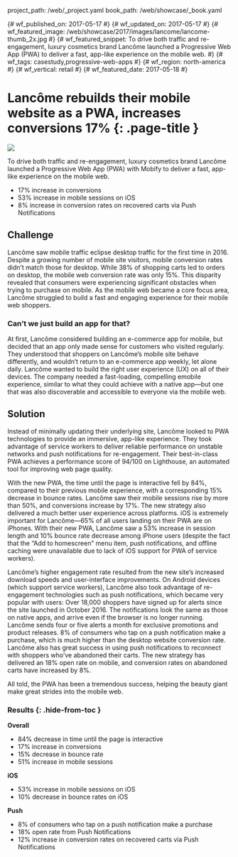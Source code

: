 project_path: /web/_project.yaml book_path: /web/showcase/_book.yaml

{# wf_published_on: 2017-05-17 #} {# wf_updated_on: 2017-05-17 #} {# wf_featured_image: /web/showcase/2017/images/lancome/lancome-thumb_2x.jpg #} {# wf_featured_snippet: To drive both traffic and re-engagement, luxury cosmetics brand Lancôme launched a Progressive Web App (PWA) to deliver a fast, app-like experience on the mobile web. #} {# wf_tags: casestudy,progressive-web-apps #} {# wf_region: north-america #} {# wf_vertical: retail #} {# wf_featured_date: 2017-05-18 #}

# Lancôme rebuilds their mobile website as a PWA, increases conversions 17% {: .page-title }

<img src="/web/showcase/2017/images/lancome/lancome-detail_2x.jpg" class="attempt-right" />

To drive both traffic and re-engagement, luxury cosmetics brand Lancôme launched a Progressive Web App (PWA) with Mobify to deliver a fast, app-like experience on the mobile web.

* 17% increase in conversions
* 53% increase in mobile sessions on iOS
* 8% increase in conversion rates on recovered carts via Push Notifications

<div class="clearfix"></div>

## Challenge

Lancôme saw mobile traffic eclipse desktop traffic for the first time in 2016. Despite a growing number of mobile site visitors, mobile conversion rates didn’t match those for desktop. While 38% of shopping carts led to orders on desktop, the mobile web conversion rate was only 15%. This disparity revealed that consumers were experiencing significant obstacles when trying to purchase on mobile. As the mobile web became a core focus area, Lancôme struggled to build a fast and engaging experience for their mobile web shoppers.

### Can’t we just build an app for that?

At first, Lancôme considered building an e-commerce app for mobile, but decided that an app only made sense for customers who visited regularly. They understood that shoppers on Lancôme’s mobile site behave differently, and wouldn’t return to an e-commerce app weekly, let alone daily. Lancôme wanted to build the right user experience (UX) on all of their devices. The company needed a fast-loading, compelling emobile experience, similar to what they could achieve with a native app—but one that was also discoverable and accessible to everyone via the mobile web.

## Solution

Instead of minimally updating their underlying site, Lancôme looked to PWA technologies to provide an immersive, app-like experience. They took advantage of service workers to deliver reliable performance on unstable networks and push notifications for re-engagement. Their best-in-class PWA achieves a performance score of 94/100 on Lighthouse, an automated tool for improving web page quality.

With the new PWA, the time until the page is interactive fell by 84%, compared to their previous mobile experience, with a corresponding 15% decrease in bounce rates. Lancôme saw their mobile sessions rise by more than 50%, and conversions increase by 17%. The new strategy also delivered a much better user experience across platforms. iOS is extremely important for Lancôme—65% of all users landing on their PWA are on iPhones. With their new PWA, Lancôme saw a 53% increase in session length and 10% bounce rate decrease among iPhone users (despite the fact that the “Add to homescreen” menu item, push notifications, and offline caching were unavailable due to lack of iOS support for PWA of service workers).

Lancôme’s higher engagement rate resulted from the new site’s increased download speeds and user-interface improvements. On Android devices (which support service workers), Lancôme also took advantage of re-engagement technologies such as push notifications, which became very popular with users: Over 18,000 shoppers have signed up for alerts since the site launched in October 2016. The notifications look the same as those on native apps, and arrive even if the browser is no longer running. Lancôme sends four or five alerts a month for exclusive promotions and product releases. 8% of consumers who tap on a push notification make a purchase, which is much higher than the desktop website conversion rate. Lancôme also has great success in using push notifications to reconnect with shoppers who’ve abandoned their carts. The new strategy has delivered an 18% open rate on mobile, and conversion rates on abandoned carts have increased by 8%.

All told, the PWA has been a tremendous success, helping the beauty giant make great strides into the mobile web.

### Results {: .hide-from-toc }

**Overall**

* 84% decrease in time until the page is interactive 
* 17% increase in conversions
* 15% decrease in bounce rate
* 51% increase in mobile sessions

**iOS**

* 53% increase in mobile sessions on iOS
* 10% decrease in bounce rates on iOS

**Push**

* 8% of consumers who tap on a push notification make a purchase
* 18% open rate from Push Notifications
* 12% increase in conversion rates on recovered carts via Push Notifications